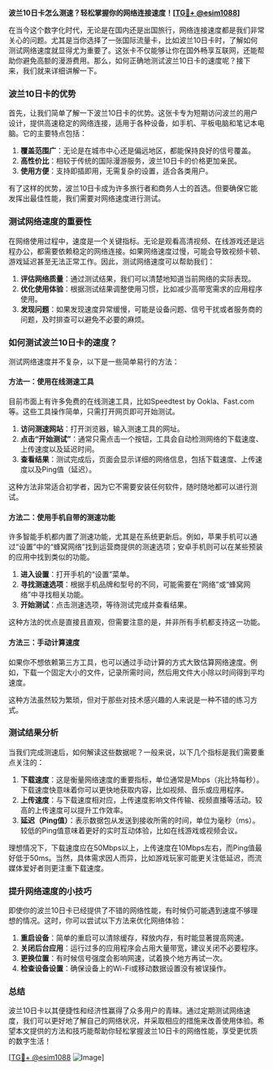 **波兰10日卡怎么测速？轻松掌握你的网络连接速度！[[TG💪+ @esim1088](https://t.me/s/esim1088)]**

在当今这个数字化时代，无论是在国内还是出国旅行，网络连接速度都是我们非常关心的问题。尤其是当你选择了一张国际流量卡，比如波兰10日卡时，了解如何测试网络速度就显得尤为重要了。这张卡不仅能够让你在国外畅享互联网，还能帮助你避免高额的漫游费用。那么，如何正确地测试波兰10日卡的速度呢？接下来，我们就来详细讲解一下。

### 波兰10日卡的优势

首先，让我们简单了解一下波兰10日卡的优势。这张卡专为短期访问波兰的用户设计，提供高速稳定的网络连接，适用于各种设备，如手机、平板电脑和笔记本电脑。它的主要特点包括：

1. **覆盖范围广**：无论是在城市中心还是偏远地区，都能保持良好的信号覆盖。
2. **高性价比**：相较于传统的国际漫游服务，波兰10日卡的价格更加亲民。
3. **使用方便**：支持即插即用，无需复杂的设置，适合各类用户。

有了这样的优势，波兰10日卡成为许多旅行者和商务人士的首选。但要确保它能发挥出最佳性能，我们需要对网络速度进行测试。

### 测试网络速度的重要性

在网络使用过程中，速度是一个关键指标。无论是观看高清视频、在线游戏还是远程办公，都需要依赖稳定的网络连接。如果网络速度过慢，可能会导致视频卡顿、游戏延迟甚至无法正常工作。因此，测试网络速度可以帮助我们：

1. **评估网络质量**：通过测试结果，我们可以清楚地知道当前网络的实际表现。
2. **优化使用体验**：根据测试结果调整使用习惯，比如减少高带宽需求的应用程序使用。
3. **发现问题**：如果发现速度异常缓慢，可能是设备问题、信号干扰或者服务商的问题，及时排查可以避免不必要的麻烦。

### 如何测试波兰10日卡的速度？

测试网络速度并不复杂，以下是一些简单易行的方法：

#### 方法一：使用在线测速工具

目前市面上有许多免费的在线测速工具，比如Speedtest by Ookla、Fast.com等。这些工具操作简单，只需打开网页即可开始测试。

1. **访问测速网站**：打开浏览器，输入测速工具的网址。
2. **点击“开始测试”**：通常只需点击一个按钮，工具会自动检测网络的下载速度、上传速度以及延迟时间。
3. **查看结果**：测试完成后，页面会显示详细的网络信息，包括下载速度、上传速度以及Ping值（延迟）。

这种方法非常适合初学者，因为它不需要安装任何软件，随时随地都可以进行测试。

#### 方法二：使用手机自带的测速功能

许多智能手机都内置了测速功能，尤其是在系统更新后。例如，苹果手机可以通过“设置”中的“蜂窝网络”找到运营商提供的测速选项；安卓手机则可以在某些预装的应用中找到类似的功能。

1. **进入设置**：打开手机的“设置”菜单。
2. **寻找测速选项**：根据手机品牌和型号的不同，可能需要在“网络”或“蜂窝网络”中寻找相关功能。
3. **开始测试**：点击测速选项，等待测试完成并查看结果。

这种方法的优点是直接且直观，但需要注意的是，并非所有手机都支持这一功能。

#### 方法三：手动计算速度

如果你不想依赖第三方工具，也可以通过手动计算的方式大致估算网络速度。例如，下载一个固定大小的文件，记录所需时间，然后用文件大小除以时间得到平均速度。

这种方法虽然较为繁琐，但对于那些对技术感兴趣的人来说是一种不错的练习方式。

### 测试结果分析

当我们完成测速后，如何解读这些数据呢？一般来说，以下几个指标是我们需要重点关注的：

1. **下载速度**：这是衡量网络速度的重要指标，单位通常是Mbps（兆比特每秒）。下载速度快意味着你可以更快地获取内容，比如视频、音乐或应用程序。
2. **上传速度**：与下载速度相对应，上传速度影响文件传输、视频直播等活动。较高的上传速度可以提升工作效率。
3. **延迟（Ping值）**：表示数据包从发送到接收所需的时间，单位为毫秒（ms）。较低的Ping值意味着更好的实时互动体验，比如在线游戏或视频会议。

理想情况下，下载速度应在50Mbps以上，上传速度在10Mbps左右，而Ping值最好低于50ms。当然，具体需求因人而异，比如游戏玩家可能更关注低延迟，而流媒体爱好者则更注重下载速度。

### 提升网络速度的小技巧

即使你的波兰10日卡已经提供了不错的网络性能，有时候仍可能遇到速度不够理想的情况。这时，你可以尝试以下方法来优化网络体验：

1. **重启设备**：简单的重启可以清除缓存，释放内存，有时能显著提高网速。
2. **关闭后台应用**：运行过多的应用程序会占用大量带宽，建议关闭不必要程序。
3. **更换位置**：有时候信号强度会影响网速，试着换个地方再试一次。
4. **检查设备设置**：确保设备上的Wi-Fi或移动数据设置没有被误操作。

### 总结

波兰10日卡以其便捷性和经济性赢得了众多用户的青睐。通过定期测试网络速度，我们可以更好地了解自己的网络状况，并采取相应的措施来改善使用体验。希望本文提供的方法和技巧能帮助你轻松掌握波兰10日卡的网络性能，享受更优质的数字生活！

[[TG💪+ @esim1088](https://t.me/s/esim1088) ![Image](https://i.postimg.cc/4NQfJmqS/Snipaste-2025-05-13-00-14-12.png)]